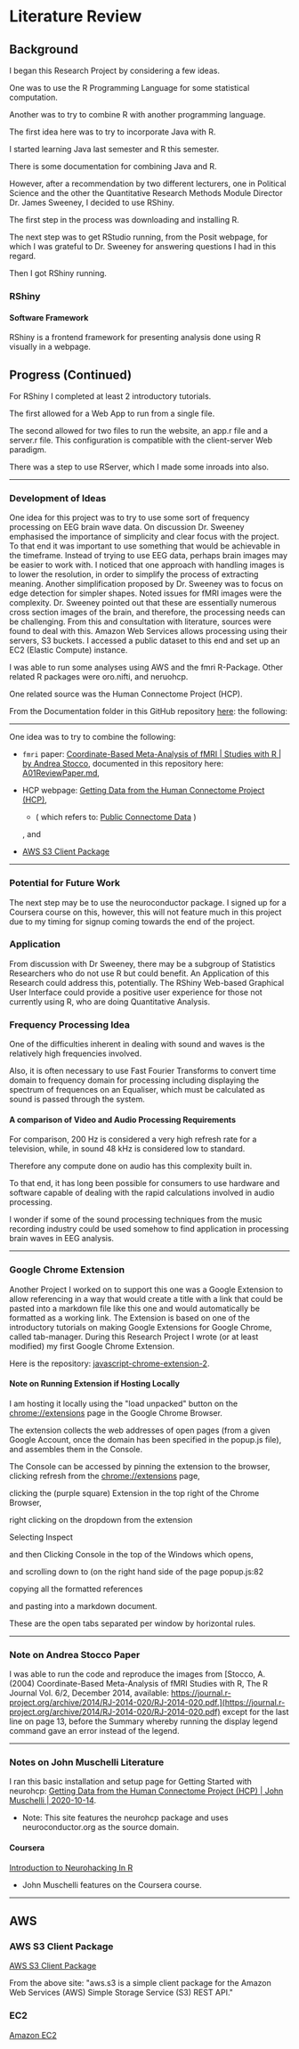 # Literature Review

## Background

I began this Research Project by considering a few ideas.

One was to use the R Programming Language for some statistical computation.

Another was to try to combine R with another programming language.

The first idea here was to try to incorporate Java with R.

I started learning Java last semester and R this semester.

There is some documentation for combining Java and R.

However, after a recommendation by two different lecturers, one in Political Science and the other the Quantitative Research Methods Module Director Dr. James Sweeney, I decided to use RShiny.

The first step in the process was downloading and installing R.

The next step was to get RStudio running, from the Posit webpage, for which I was grateful to Dr. Sweeney for answering questions I had in this regard.

Then I got RShiny running.

### RShiny

#### Software Framework

RShiny is a frontend framework for presenting analysis done using R visually in a webpage.

## Progress (Continued)

For RShiny I completed at least 2 introductory tutorials.

The first allowed for a Web App to run from a single file.

The second allowed for two files to run the website, an app.r file and a server.r file.  This configuration is compatible with the client-server Web paradigm.

There was a step to use RServer, which I made some inroads into also.

____

### Development of Ideas

One idea for this project was to try to use some sort of frequency processing on EEG brain wave data.  On discussion Dr. Sweeney emphasised the importance of simplicity and clear focus with the project.  To that end it was important to use something that would be achievable in the timeframe.  Instead of trying to use EEG data, perhaps brain images may be easier to work with.  I noticed that one approach with handling images is to lower the resolution, in order to simplify the process of extracting meaning.  Another simplification proposed by Dr. Sweeney was to focus on edge detection for simpler shapes.  Noted issues for fMRI images were the complexity.  Dr. Sweeney pointed out that these are essentially numerous cross section images of the brain, and therefore, the processing needs can be challenging.   From this and consultation with literature, sources were found to deal with this.  Amazon Web Services allows processing using their servers, S3 buckets.  I accessed a public dataset to this end and set up an EC2 (Elastic Compute) instance.

I was able to run some analyses using AWS and the fmri R-Package.  Other related R packages were oro.nifti, and neruohcp. 

One related source was the Human Connectome Project (HCP).

From the Documentation folder in this GitHub repository [here](https://github.com/CoderSales/Quantitative-Research-Methods-Research-Project-version-1/blob/main/Documentation/09on20240516at1111hours/A04TryToApplyGraphingFromFmriPaperToHCP.md): the following:

____

One idea was to try to combine the following: 

- `fmri` paper: [Coordinate-Based Meta-Analysis of fMRI | Studies with R | by Andrea Stocco](https://journal.r-project.org/archive/2014/RJ-2014-020/RJ-2014-020.pdf), documented in this repository here: [A01ReviewPaper.md](/Documentation/05post20240510at1748hours/A01ReviewPaper.md), 

- HCP webpage: [Getting Data from the Human Connectome Project (HCP)](https://cran.r-project.org/web/packages/neurohcp/vignettes/hcp.html), 

    -    ( which refers to: [Public Connectome Data](https://db.humanconnectome.org/) )

    , and

- [AWS S3 Client Package](https://cran.r-project.org/web/packages/aws.s3/readme/README.html)

____


### Potential for Future Work

The next step may be to use the neuroconductor package.  I signed up for a Coursera course on this, however, this will not feature much in this project due to my timing for signup coming towards the end of the project.

### Application

From discussion with Dr Sweeney, there may be a subgroup of Statistics Researchers who do not use R but could benefit.  An Application of this Research could address this, potentially.  The RShiny Web-based Graphical User Interface could provide a positive user experience for those not currently using R, who are doing Quantitative Analysis.

### Frequency Processing Idea

One of the difficulties inherent in dealing with sound and waves is the relatively high frequencies involved.

Also, it is often necessary to use Fast Fourier Transforms to convert time domain to frequency domain for processing including displaying the spectrum of frequences on an Equaliser, which must be calculated as sound is passed through the system.

#### A comparison of Video and Audio Processing Requirements

For comparison, 200 Hz is considered a very high refresh rate for a television, while, in sound 48 kHz is considered low to standard.

Therefore any compute done on audio has this complexity built in.

To that end, it has long been possible for consumers to use hardware and software capable of dealing with the rapid calculations involved in audio processing.

I wonder if some of the sound processing techniques from the music recording industry could be used somehow to find application in processing brain waves in EEG analysis.

____

### Google Chrome Extension

Another Project I worked on to support this one was a Google Extension to allow referencing in a way that would create a title with a link that could be pasted into a markdown file like this one and would automatically be formatted as a working link.  The Extension is based on one of the introductory tutorials on making Google Extensions for Google Chrome, called tab-manager.  During this Research Project I wrote (or at least modified) my first Google Chrome Extension.

Here is the repository: [javascript-chrome-extension-2](https://github.com/CoderSales/javascript-chrome-extension-2).

#### Note on Running Extension if Hosting Locally

I am hosting it locally using the "load unpacked" button on the [chrome://extensions](chrome://extensions) page in the Google Chrome Browser.  

The extension collects the web addresses of open pages (from a given Google Account, once the domain has been specified in the popup.js file), and assembles them in the Console.

The Console can be accessed by pinning the extension to the browser, clicking refresh from the [chrome://extensions](chrome://extensions) page,

clicking the (purple square) Extension in the top right of the Chrome Browser,

right clicking on the dropdown from the extension

Selecting Inspect

and then Clicking Console in the top of the Windows which opens,

and scrolling down to (on the right hand side of the page popup.js:82

copying all the formatted references 

and pasting into a markdown document.

These are the open tabs separated per window by horizontal rules.

____

### Note on Andrea Stocco Paper

I was able to run the code and reproduce the images from [Stocco, A. (2004) Coordinate-Based Meta-Analysis of fMRI
Studies with R, The R Journal Vol. 6/2, December 2014, available: https://journal.r-project.org/archive/2014/RJ-2014-020/RJ-2014-020.pdf.](https://journal.r-project.org/archive/2014/RJ-2014-020/RJ-2014-020.pdf) except for the last line on page 13, before the Summary whereby running the display legend command gave an error instead of the legend.

____

### Notes on John Muschelli Literature

I ran this basic installation and setup page for Getting Started with neurohcp: [Getting Data from the Human Connectome Project (HCP) | John Muschelli | 2020-10-14](https://cran.r-project.org/web/packages/neurohcp/vignettes/hcp.html).

- Note: This site features the neurohcp package and uses neuroconductor.org as the source domain.

#### Coursera

[Introduction to Neurohacking In R](https://www.coursera.org/learn/neurohacking)

- John Muschelli features on the Coursera course.

____

## AWS

### AWS S3 Client Package

[AWS S3 Client Package](https://cran.r-project.org/web/packages/aws.s3/readme/README.html)

From the above site: "aws.s3 is a simple client package for the Amazon Web Services (AWS) Simple Storage Service (S3) REST API."

### EC2

[Amazon EC2](https://aws.amazon.com/ec2/)






